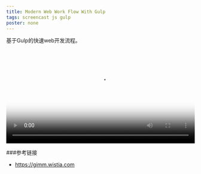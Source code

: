 ```yaml
---
title: Modern Web Work Flow With Gulp
tags: screencast js gulp
poster: none
---
```

基于Gulp的快速web开发流程。

<video src="http://embed.wistia.com/deliveries/0c2abdb470e7dd55805b958ddbef103334ed95af/file.mp4" poster="//embed.wistia.com/deliveries/ca51acfe958d01e85f2120e88dfd240ca0b8350e.jpg?image_crop_resized=640x400" autoplay width="100%" controls></video>

###参考链接
- https://gimm.wistia.com